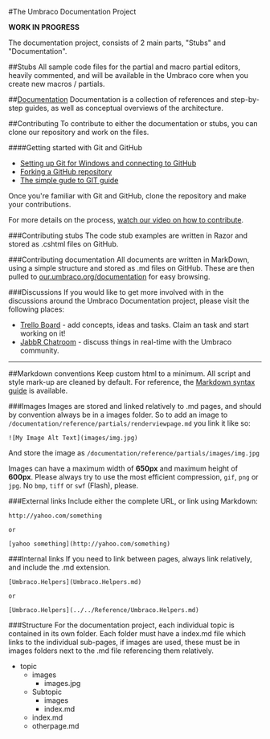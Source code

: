 #The Umbraco Documentation Project

**WORK IN PROGRESS**

The documentation project, consists of 2 main parts, "Stubs" and "Documentation". 

##Stubs
All sample code files for the partial and macro partial editors, heavily commented, and will be available in the
Umbraco core when you create new macros / partials. 

##[Documentation](documentation/index.md)
Documentation is a collection of references and step-by-step guides, as well as conceptual overviews of the architecture.

##Contributing
To contribute to either the documentation or stubs, you can clone our repository and work on the files.

####Getting started with Git and GitHub
 * [Setting up Git for Windows and connecting to GitHub](http://help.github.com/win-set-up-git/)
 * [Forking a GitHub repository](http://help.github.com/fork-a-repo/)
 * [The simple gude to GIT guide](http://rogerdudler.github.com/git-guide/)

Once you're familiar with Git and GitHub, clone the repository and make your contributions.

For more details on the process, [watch our video on how to contribute](http://www.screenr.com/vb78).

###Contributing stubs
The code stub examples are written in Razor and stored as .cshtml files on GitHub.

###Contributing documentation
All documents are written in MarkDown, using a simple structure and stored as .md files on GitHub.
These are then pulled to [our.umbraco.org/documentation](http://our.umbraco.org/documentation) for easy browsing. 

###Discussions
If you would like to get more involved with in the discussions around the Umbraco Documentation project, please visit the following places:

* [Trello Board](https://trello.com/board/umbraco-v5-documentation-project/4f4f4d98dcf3dbda4b226e6f) - add concepts, ideas and tasks. Claim an task and start working on it!
* [JabbR Chatroom](http://jabbr.net/#/rooms/umbraco) - discuss things in real-time with the Umbraco community.

***

##Markdown conventions
Keep custom html to a minimum. All script and style mark-up are cleaned by default.
For reference, the [Markdown syntax guide](http://daringfireball.net/projects/markdown/syntax) is available.

###Images
Images are stored and linked relatively to .md pages, and should by convention always be in a
images folder. So to add an image to `/documentation/reference/partials/renderviewpage.md` you link it like so:

	![My Image Alt Text](images/img.jpg)

And store the image as `/documentation/reference/partials/images/img.jpg`

Images can have a maximum width of **650px** and maximum height of **600px**. Please always try to use 
the most efficient compression, `gif`, `png` or `jpg`. No `bmp`, `tiff` or `swf` (Flash), please.

###External links
Include either the complete URL, or link using Markdown:
	
	http://yahoo.com/something

	or

	[yahoo something](http://yahoo.com/something)


###Internal links
If you need to link between pages, always link relatively, and include the .md extension.

	[Umbraco.Helpers](Umbraco.Helpers.md)

	or

	[Umbraco.Helpers](../../Reference/Umbraco.Helpers.md)


###Structure
For the documentation project, each individual topic is contained in its own folder.
Each folder must have a index.md file which links to the individual sub-pages, if images
are used, these must be in images folders next to the .md file referencing them relatively.

* topic
	* images
		* images.jpg
	* Subtopic
		* images
		* index.md
	* index.md
	* otherpage.md

	